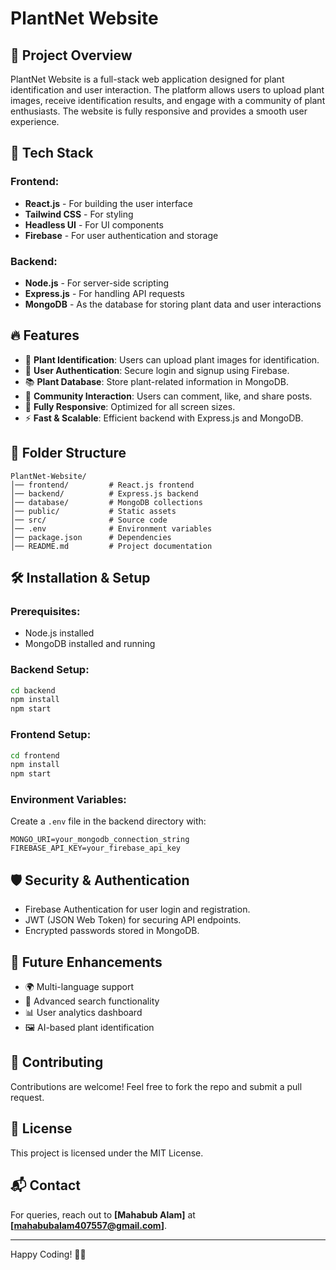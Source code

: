 # PlantNet Website

## 🌱 Project Overview
PlantNet Website is a full-stack web application designed for plant identification and user interaction. The platform allows users to upload plant images, receive identification results, and engage with a community of plant enthusiasts. The website is fully responsive and provides a smooth user experience.

## 🚀 Tech Stack
### Frontend:
- **React.js** - For building the user interface
- **Tailwind CSS** - For styling
- **Headless UI** - For UI components
- **Firebase** - For user authentication and storage

### Backend:
- **Node.js** - For server-side scripting
- **Express.js** - For handling API requests
- **MongoDB** - As the database for storing plant data and user interactions

## 🔥 Features
- 🌿 **Plant Identification**: Users can upload plant images for identification.
- 👤 **User Authentication**: Secure login and signup using Firebase.
- 📚 **Plant Database**: Store plant-related information in MongoDB.
- 💬 **Community Interaction**: Users can comment, like, and share posts.
- 📱 **Fully Responsive**: Optimized for all screen sizes.
- ⚡ **Fast & Scalable**: Efficient backend with Express.js and MongoDB.

## 📂 Folder Structure
```
PlantNet-Website/
│── frontend/         # React.js frontend
│── backend/          # Express.js backend
│── database/         # MongoDB collections
│── public/           # Static assets
│── src/              # Source code
│── .env              # Environment variables
│── package.json      # Dependencies
│── README.md         # Project documentation
```

## 🛠️ Installation & Setup
### Prerequisites:
- Node.js installed
- MongoDB installed and running

### Backend Setup:
```sh
cd backend
npm install
npm start
```

### Frontend Setup:
```sh
cd frontend
npm install
npm start
```

### Environment Variables:
Create a `.env` file in the backend directory with:
```
MONGO_URI=your_mongodb_connection_string
FIREBASE_API_KEY=your_firebase_api_key
```

## 🛡️ Security & Authentication
- Firebase Authentication for user login and registration.
- JWT (JSON Web Token) for securing API endpoints.
- Encrypted passwords stored in MongoDB.

## 📝 Future Enhancements
- 🌍 Multi-language support
- 🔎 Advanced search functionality
- 📊 User analytics dashboard
- 🖼 AI-based plant identification

## 🤝 Contributing
Contributions are welcome! Feel free to fork the repo and submit a pull request.

## 📜 License
This project is licensed under the MIT License.

## 📬 Contact
For queries, reach out to **[Mahabub Alam]** at **[mahabubalam407557@gmail.com]**.

---
Happy Coding! 🚀🌿


